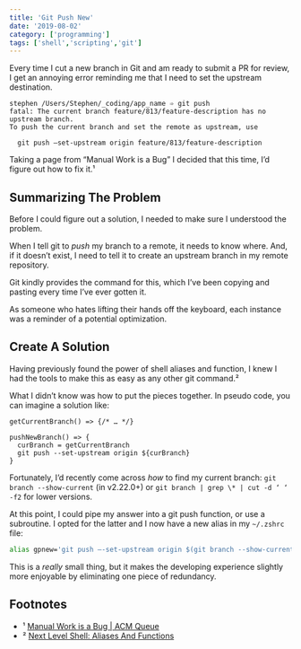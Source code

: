 ```yaml
---
title: 'Git Push New'
date: '2019-08-02'
category: ['programming']
tags: ['shell','scripting','git']
---
```

Every time I cut a new branch in Git and am ready to submit a PR for review, I get an annoying error reminding me that I need to set the upstream destination.
```
stephen /Users/Stephen/_coding/app_name ➾ git push
fatal: The current branch feature/813/feature-description has no upstream branch.
To push the current branch and set the remote as upstream, use

  git push —set-upstream origin feature/813/feature-description
```

Taking a page from “Manual Work is a Bug” I decided that this time, I’d figure out how to fix it.¹

## Summarizing The Problem
Before I could figure out a solution, I needed to make sure I understood the problem. 

When I tell git to _push_ my branch to a remote, it needs to know where. And, if it doesn’t exist, I need to tell it to create an upstream branch in my remote repository.

Git kindly provides the command for this, which I’ve been copying and pasting every time I’ve ever gotten it. 

As someone who hates lifting their hands off the keyboard, each instance was a reminder of a potential optimization. 

## Create A Solution
Having previously found the power of shell aliases and function, I knew I had the tools to make this as easy as any other git command.²

What I didn’t know was how to put the pieces together. In pseudo code, you can imagine a solution like:

```
getCurrentBranch() => {/* … */}

pushNewBranch() => {
  curBranch = getCurrentBranch
  git push --set-upstream origin ${curBranch}
}
```

Fortunately, I’d recently come across _how_ to find my current branch: `git branch --show-current` (in v2.22.0+) or `git branch | grep \* | cut -d ‘ ‘ -f2` for lower versions.

At this point, I could pipe my answer into a git push function, or use a subroutine. I opted for the latter and I now have a new alias in my `~/.zshrc` file: 
```sh
alias gpnew='git push —-set-upstream origin $(git branch --show-current)’
```

This is a _really_ small thing, but it makes the developing experience slightly more enjoyable by eliminating one piece of redundancy. 

## Footnotes
* ¹ [Manual Work is a Bug | ACM Queue](https://queue.acm.org/detail.cfm?id=3197520)
* ² [Next Level Shell: Aliases And Functions](https://www.stephencharlesweiss.com/2019-02-13/next-level-shell-aliases-and-functions/)
